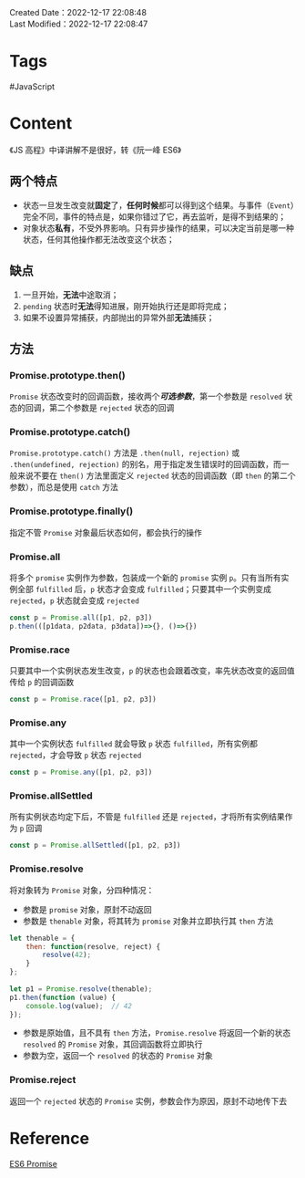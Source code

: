 Created Date：2022-12-17 22:08:48  
Last Modified：2022-12-17 22:08:47

# Tags

#JavaScript

# Content

《JS 高程》中译讲解不是很好，转《阮一峰 ES6》

## 两个特点

- 状态一旦发生改变就**固定**了，**任何时候**都可以得到这个结果。与事件（`Event`）完全不同，事件的特点是，如果你错过了它，再去监听，是得不到结果的；
- 对象状态**私有**，不受外界影响。只有异步操作的结果，可以决定当前是哪一种状态，任何其他操作都无法改变这个状态；

## 缺点

1. 一旦开始，**无法**中途取消；
2. `pending` 状态时**无法**得知进展，刚开始执行还是即将完成；
3. 如果不设置异常捕获，内部抛出的异常外部**无法**捕获；

## 方法

### Promise.prototype.then()

`Promise` 状态改变时的回调函数，接收两个***可选参数***，第一个参数是 `resolved` 状态的回调，第二个参数是 `rejected` 状态的回调

### Promise.prototype.catch()

`Promise.prototype.catch()` 方法是 `.then(null, rejection)` 或 `.then(undefined, rejection)` 的别名，用于指定发生错误时的回调函数，而一般来说不要在 `then()` 方法里面定义 `rejected` 状态的回调函数（即 `then` 的第二个参数），而总是使用 `catch` 方法

### Promise.prototype.finally()

指定不管 `Promise` 对象最后状态如何，都会执行的操作

### Promise.all

将多个 `promise` 实例作为参数，包装成一个新的 `promise` 实例 `p`。只有当所有实例全部 `fulfilled` 后，`p` 状态才会变成 `fulfilled`；只要其中一个实例变成 `rejected`，`p` 状态就会变成 `rejected`

```js
const p = Promise.all([p1, p2, p3])
p.then(([p1data, p2data, p3data])=>{}, ()=>{})
```

### Promise.race

只要其中一个实例状态发生改变，`p` 的状态也会跟着改变，率先状态改变的返回值传给 `p` 的回调函数

```js
const p = Promise.race([p1, p2, p3])
```

### Promise.any

其中一个实例状态 `fulfilled` 就会导致 `p` 状态 `fulfilled`，所有实例都 `rejected`，才会导致 `p` 状态 `rejected`

```js
const p = Promise.any([p1, p2, p3])
```

### Promise.allSettled

所有实例状态均定下后，不管是 `fulfilled` 还是 `rejected`，才将所有实例结果作为 `p` 回调

```js
const p = Promise.allSettled([p1, p2, p3])
```

### Promise.resolve

将对象转为 `Promise` 对象，分四种情况：

- 参数是 `promise` 对象，原封不动返回
- 参数是 `thenable` 对象，将其转为 `promise` 对象并立即执行其 `then` 方法

```js
let thenable = {
    then: function(resolve, reject) {
        resolve(42);
    }
};
​  
let p1 = Promise.resolve(thenable);  
p1.then(function (value) {
    console.log(value);  // 42  
});
```

- 参数是原始值，且不具有 `then` 方法，`Promise.resolve` 将返回一个新的状态 `resolved` 的 `Promise` 对象，其回调函数将立即执行
- 参数为空，返回一个 `resolved` 的状态的 `Promise` 对象

### Promise.reject

返回一个 `rejected` 状态的 `Promise` 实例，参数会作为原因，原封不动地传下去

# Reference

[ES6 Promise](https://es6.ruanyifeng.com/#docs/promise)
